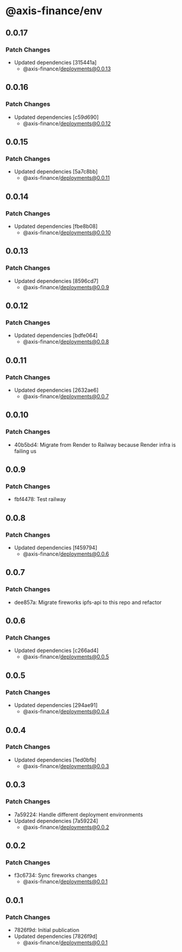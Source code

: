 # @axis-finance/env

## 0.0.17

### Patch Changes

- Updated dependencies [315441a]
  - @axis-finance/deployments@0.0.13

## 0.0.16

### Patch Changes

- Updated dependencies [c59d690]
  - @axis-finance/deployments@0.0.12

## 0.0.15

### Patch Changes

- Updated dependencies [5a7c8bb]
  - @axis-finance/deployments@0.0.11

## 0.0.14

### Patch Changes

- Updated dependencies [fbe8b08]
  - @axis-finance/deployments@0.0.10

## 0.0.13

### Patch Changes

- Updated dependencies [8596cd7]
  - @axis-finance/deployments@0.0.9

## 0.0.12

### Patch Changes

- Updated dependencies [bdfe064]
  - @axis-finance/deployments@0.0.8

## 0.0.11

### Patch Changes

- Updated dependencies [2632ae6]
  - @axis-finance/deployments@0.0.7

## 0.0.10

### Patch Changes

- 40b5bd4: Migrate from Render to Railway because Render infra is failing us

## 0.0.9

### Patch Changes

- fbf4478: Test railway

## 0.0.8

### Patch Changes

- Updated dependencies [f459794]
  - @axis-finance/deployments@0.0.6

## 0.0.7

### Patch Changes

- dee857a: Migrate fireworks ipfs-api to this repo and refactor

## 0.0.6

### Patch Changes

- Updated dependencies [c266ad4]
  - @axis-finance/deployments@0.0.5

## 0.0.5

### Patch Changes

- Updated dependencies [294ae91]
  - @axis-finance/deployments@0.0.4

## 0.0.4

### Patch Changes

- Updated dependencies [1ed0bfb]
  - @axis-finance/deployments@0.0.3

## 0.0.3

### Patch Changes

- 7a59224: Handle different deployment environments
- Updated dependencies [7a59224]
  - @axis-finance/deployments@0.0.2

## 0.0.2

### Patch Changes

- f3c6734: Sync fireworks changes
  - @axis-finance/deployments@0.0.1

## 0.0.1

### Patch Changes

- 7826f9d: Initial publication
- Updated dependencies [7826f9d]
  - @axis-finance/deployments@0.0.1
